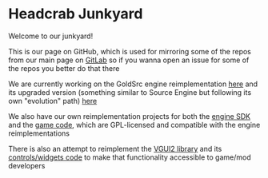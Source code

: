 # Headcrab Junkyard

Welcome to our junkyard!

This is our page on GitHub, which is used for mirroring some of the repos from our main page on [GitLab](https://gitlab.com/headcrab-junkyard) so if you wanna open an issue for some of the repos you better do that there

We are currently working on the GoldSrc engine reimplementation [here](https://github.com/headcrab-junkyard/OGS) and its upgraded version (something similar to Source Engine but following its own "evolution" path) [here](https://github.com/headcrab-junkyard/ApertureSrc)

We also have our own reimplementation projects for both the [engine SDK](https://github.com/headcrab-junkyard/ogs-sdk) and the [game code](https://github.com/headcrab-junkyard/openlambda), which are GPL-licensed and compatible with the engine reimplementations

There is also an attempt to reimplement the [VGUI2 library](https://github.com/headcrab-junkyard/vgui2-reimp) and its [controls/widgets code](https://github.com/headcrab-junkyard/revgui_controls) to make that functionality accessible to game/mod developers